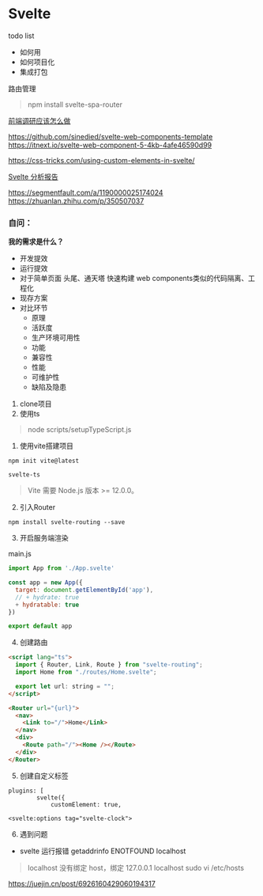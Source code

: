 # Svelte

todo list

- 如何用
- 如何项目化
- 集成打包

路由管理

> npm install svelte-spa-router



[](https://blog.gongbushang.com/fe/2020/03/27/svelte%E4%B8%80%E4%B8%AA%E8%AE%A9%E4%BA%BA%E7%9C%BC%E5%89%8D%E4%B8%80%E4%BA%AE%E7%9A%84%E7%9A%84%E5%89%8D%E7%AB%AF%E6%A1%86%E6%9E%B6.html)


[前端调研应该怎么做](https://juejin.cn/post/6901845776880795662)

[](https://dev.to/silvio/how-to-create-a-web-components-in-svelte-2g4j)

https://github.com/sinedied/svelte-web-components-template
https://itnext.io/svelte-web-component-5-4kb-4afe46590d99

https://css-tricks.com/using-custom-elements-in-svelte/

[Svelte 分析报告](https://www.codenong.com/jsc64edbc932a7/)

https://segmentfault.com/a/1190000025174024
https://zhuanlan.zhihu.com/p/350507037

### 自问：
**我的需求是什么？**
- 开发提效
- 运行提效
- 对于简单页面 头尾、通天塔 快速构建 web components类似的代码隔离、工程化
- 现存方案
- 对比环节
  - 原理
  - 活跃度
  - 生产环境可用性
  - 功能
  - 兼容性
  - 性能
  - 可维护性
  - 缺陷及隐患


1. clone项目
2. 使用ts
> node scripts/setupTypeScript.js


1. 使用vite搭建项目

```
npm init vite@latest

svelte-ts
```

> Vite 需要 Node.js 版本 >= 12.0.0。 

2. 引入Router

```
npm install svelte-routing --save
```

3. 开启服务端渲染

main.js

``` js
import App from './App.svelte'

const app = new App({
  target: document.getElementById('app'),
  // + hydrate: true
  + hydratable: true
})

export default app
```

4. 创建路由

``` html
<script lang="ts">
  import { Router, Link, Route } from "svelte-routing";
  import Home from "./routes/Home.svelte";

  export let url: string = "";
</script>

<Router url="{url}">
  <nav>
    <Link to="/">Home</Link>
  </nav>
  <div>
    <Route path="/"><Home /></Route>
  </div>
</Router>
```


[](https://juejin.cn/post/6944355557495013412)



5. 创建自定义标签

```
plugins: [
        svelte({
            customElement: true,
```

<!-- add in App.svelte -->
```
<svelte:options tag="svelte-clock">
```


6. 遇到问题
- svelte 运行报错 getaddrinfo ENOTFOUND localhost
> localhost 没有绑定 host，绑定 127.0.0.1 localhost
> sudo vi /etc/hosts


[](https://css-tricks.com/using-custom-elements-in-svelte/)



https://juejin.cn/post/6926160429060194317

















